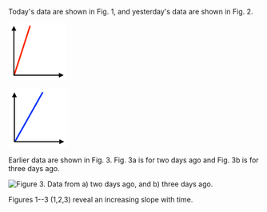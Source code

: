 Today's data are shown in Fig. 1, and yesterday's data are shown in Fig.
2.

![Figure 1. Today's $y=mx+b$ data.](img/todays-data.png)

![Figure 2. Yesterday's $y=mx+b$ data.](img/yesterdays-data.png)

Earlier data are shown in Fig. 3. Fig. 3a is for two days ago and Fig.
3b is for three days ago.

![Figure 3. Data from a) two days ago, and b) three days
ago.](img/earlier-data.png)

Figures 1--3 (1,2,3) reveal an increasing slope with time.
